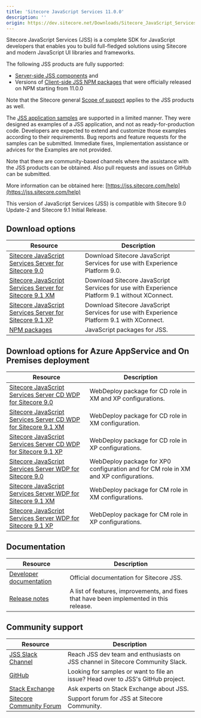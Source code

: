 ```yaml
---
title: 'Sitecore JavaScript Services 11.0.0'
description: ''
origin: https://dev.sitecore.net/Downloads/Sitecore_JavaScript_Services/110/Sitecore_JavaScript_Services_1100.aspx
---
```


Sitecore JavaScript Services (JSS) is a complete SDK for JavaScript developers that enables you to build full-fledged solutions using Sitecore and modern JavaScript UI libraries and frameworks.

The following JSS products are fully supported:

- [Server-side JSS components](/downloads/Sitecore_JavaScript_Services) and
- Versions of [Client-side JSS NPM packages](https://github.com/Sitecore/jss/tree/dev/packages) that were officially released on NPM starting from 11.0.0

Note that the Sitecore general [Scope of support](https://kb.sitecore.net/articles/463549#ScopeOfSupport) applies to the JSS products as well.

The [JSS application samples](https://github.com/Sitecore/jss/tree/dev/samples) are supported in a limited manner. They were designed as examples of a JSS application, and not as ready-for-production code. Developers are expected to extend and customize those examples according to their requirements. Bug reports and feature requests for the samples can be submitted. Immediate fixes, Implementation assistance or advices for the Examples are not provided.

Note that there are community-based channels where the assistance with the JSS products can be obtained. Also pull requests and issues on GitHub can be submitted.

More information can be obtained here: [https://jss.sitecore.com/help](https://jss.sitecore.com/help)

  <Alert variant='warning' mb={4}>
    <AlertIcon />
    This version of JavaScript Services (JSS) is compatible with Sitecore 9.0 Update-2 and Sitecore 9.1 Initial Release.
  </Alert>


## Download options

| Resource                                                                                                                                                                                                                                                                                       | Description                                                                                  |
| ---------------------------------------------------------------------------------------------------------------------------------------------------------------------------------------------------------------------------------------------------------------------------------------------- | -------------------------------------------------------------------------------------------- |
| [Sitecore JavaScript Services Server for Sitecore 9.0](https://scdp.blob.core.windows.net/downloads/Sitecore%20JavaScript%20Services/110/Sitecore%20JavaScript%20Services%201100/Secure/Sitecore%20JavaScript%20Services%20Server%20for%20Sitecore%209.0%2011.0.0%20rev.%20181031.zip)         | Download Sitecore JavaScript Services for use with Experience Platform 9.0.                  |
| [Sitecore JavaScript Services Server for Sitecore 9.1 XM](https://scdp.blob.core.windows.net/downloads/Sitecore%20JavaScript%20Services/110/Sitecore%20JavaScript%20Services%201100/Secure/Sitecore%20JavaScript%20Services%20Server%20for%20Sitecore%209.1%20XM%2011.0.0%20rev.%20181031.zip) | Download Sitecore JavaScript Services for use with Experience Platform 9.1 without XConnect. |
| [Sitecore JavaScript Services Server for Sitecore 9.1 XP](https://scdp.blob.core.windows.net/downloads/Sitecore%20JavaScript%20Services/110/Sitecore%20JavaScript%20Services%201100/Secure/Sitecore%20JavaScript%20Services%20Server%20for%20Sitecore%209.1%20XP%2011.0.0%20rev.%20181031.zip) | Download Sitecore JavaScript Services for use with Experience Platform 9.1 with XConnect.    |
| [NPM packages](https://www.npmjs.com/org/sitecore-jss)                                                                                                                                                                                                                                         | JavaScript packages for JSS.                                                                 |

## Download options for Azure AppService and On Premises deployment

| Resource                                                                                                                                                                                                                                                                                                         | Description                                                                          |
| ---------------------------------------------------------------------------------------------------------------------------------------------------------------------------------------------------------------------------------------------------------------------------------------------------------------- | ------------------------------------------------------------------------------------ |
| [Sitecore JavaScript Services Server CD WDP for Sitecore 9.0](https://scdp.blob.core.windows.net/downloads/Sitecore%20JavaScript%20Services/110/Sitecore%20JavaScript%20Services%201100/Secure/Sitecore%20JavaScript%20Services%20Server%20for%20Sitecore%209.0%2011.0.0%20rev.%20181031%20CD.scwdp.zip)         | WebDeploy package for CD role in XM and XP configurations.                           |
| [Sitecore JavaScript Services Server CD WDP for Sitecore 9.1 XM](https://scdp.blob.core.windows.net/downloads/Sitecore%20JavaScript%20Services/110/Sitecore%20JavaScript%20Services%201100/Secure/Sitecore%20JavaScript%20Services%20Server%20for%20Sitecore%209.1%20XM%2011.0.0%20rev.%20181113%20CD.scwdp.zip) | WebDeploy package for CD role in XM configuration.                                   |
| [Sitecore JavaScript Services Server CD WDP for Sitecore 9.1 XP](https://scdp.blob.core.windows.net/downloads/Sitecore%20JavaScript%20Services/110/Sitecore%20JavaScript%20Services%201100/Secure/Sitecore%20JavaScript%20Services%20Server%20for%20Sitecore%209.1%20XP%2011.0.0%20rev.%20181113%20CD.scwdp.zip) | WebDeploy package for CD role in XP configurations.                                  |
| [Sitecore JavaScript Services Server WDP for Sitecore 9.0](https://scdp.blob.core.windows.net/downloads/Sitecore%20JavaScript%20Services/110/Sitecore%20JavaScript%20Services%201100/Secure/Sitecore%20JavaScript%20Services%20Server%20for%20Sitecore%209.0%2011.0.0%20rev.%20181031.scwdp.zip)                 | WebDeploy package for XP0 configuration and for CM role in XM and XP configurations. |
| [Sitecore JavaScript Services Server WDP for Sitecore 9.1 XM](https://scdp.blob.core.windows.net/downloads/Sitecore%20JavaScript%20Services/110/Sitecore%20JavaScript%20Services%201100/Secure/Sitecore%20JavaScript%20Services%20Server%20for%20Sitecore%209.1%20XM%2011.0.0%20rev.%20181113.scwdp.zip)         | WebDeploy package for CM role in XM configurations.                                  |
| [Sitecore JavaScript Services Server WDP for Sitecore 9.1 XP](https://scdp.blob.core.windows.net/downloads/Sitecore%20JavaScript%20Services/110/Sitecore%20JavaScript%20Services%201100/Secure/Sitecore%20JavaScript%20Services%20Server%20for%20Sitecore%209.1%20XP%2011.0.0%20rev.%20181113.scwdp.zip)         | WebDeploy package for CM role in XP configurations.                                  |

## Documentation

| Resource                                                | Description                                                                             |
| ------------------------------------------------------- | --------------------------------------------------------------------------------------- |
| [Developer documentation](https://jss.sitecore.net)     | Official documentation for Sitecore JSS.                                                |
| [Release notes](https://jss.sitecore.net/release-notes) | A list of features, improvements, and fixes that have been implemented in this release. |

## Community support

| Resource                                                                   | Description                                                                      |
| -------------------------------------------------------------------------- | -------------------------------------------------------------------------------- |
| [JSS Slack Channel](https://sitecorechat.slack.com/messages/jss)           | Reach JSS dev team and enthusiasts on JSS channel in Sitecore Community Slack.   |
| [GitHub](https://github.com/sitecore/jss)                                  | Looking for samples or want to file an issue? Head over to JSS's GitHub project. |
| [Stack Exchange](https://sitecore.stackexchange.com/questions/tagged/jss)  | Ask experts on Stack Exchange about JSS.                                         |
| [Sitecore Community Forum](https://community.sitecore.net/developers/f/40) | Support forum for JSS at Sitecore Community.                                     |
